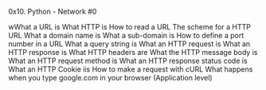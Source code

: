 0x10. Python - Network #0

wWhat a URL is
What HTTP is
How to read a URL
The scheme for a HTTP URL
What a domain name is
What a sub-domain is
How to define a port number in a URL
What a query string is
What an HTTP request is
What an HTTP response is
What HTTP headers are
What the HTTP message body is
What an HTTP request method is
What an HTTP response status code is
What an HTTP Cookie iis
How to make a request with cURL
What happens when you type google.com in your browser (Application level)
